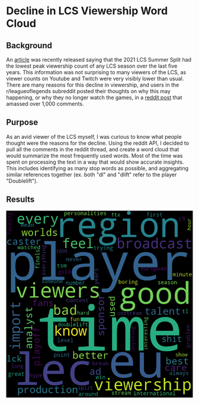 # Decline in LCS Viewership Word Cloud

## Background
 An [article](https://dotesports.com/league-of-legends/news/2021-lcs-summer-split-lowest-peak-viewership-count-any-lcs-season-last-5-years) was recently released saying that the 2021 LCS Summer Split had the lowest peak viewership count of any LCS season over the last five years. This information was not surprising to many viewers of the LCS, as viewer counts on Youtube and Twitch were very visibly lower than usual. There are many reasons for this decline in viewership, and users in the r/leagueoflegends subreddit posted their thoughts on why this may happening, or why they no longer watch the games, in a [reddit post](https://www.reddit.com/r/leagueoflegends/comments/pf0rwq/the_2021_lcs_summer_split_had_the_lowest_peak/) that amassed over 1,000 comments.

## Purpose
 As an avid viewer of the LCS myself, I was curious to know what people thought were the reasons for the decline. Using the reddit API, I decided to pull all the comments in the reddit thread, and create a word cloud that would summarize the most frequently used words. Most of the time was spent on processing the text in a way that would show accurate insights. This includes identifying as many stop words as possible, and aggregating similar references together (ex. both "dl" and "dlift" refer to the player "Doublelift").

## Results
![LCS Decline WordCloud](./images/lcs_decline_cloud.png "LCS Decline WordCloud")
